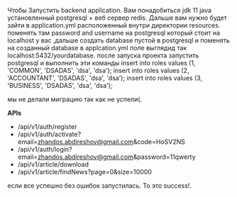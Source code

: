 Чтобы Запустить backend application.
Вам понадобиться jdk 11 java установленный postgresql + веб сервер redis.
Дальше вам нужно будет зайти в application.yml расположенный внутри директории resources.
поменять там password and username на postgresql который стоит на localhost у вас
,дальше создать database пустой в postgresql и поменять на созданный database в applcation.yml
поле выглядид так localhost:5432/yourdatabase.
после запуска проекта
запустить postgresql и выполнить эти команды
insert into roles values (1, 'COMMON', 'DSADAS', 'dsa', 'dsa');
insert into roles values (2, 'ACCOUNTANT', 'DSADAS', 'dsa', 'dsa');
insert into roles values (3, 'BUSINESS', 'DSADAS', 'dsa', 'dsa');


мы не делали миграцию так как не успели(.

**APIs**

* /api/v1/auth/register
* /api/v1/auth/activate?email=zhandos.abdireshov@gmail.com&code=HoSV2NS
* /api/v1/auth/login?email=zhandos.abdireshov@gmail.com&password=11qwerty
* /api/v1/article/download
* /api/v1/article/findNews?page=0&size=10000



если все успешно без ошибок запустилась. То это success!.
